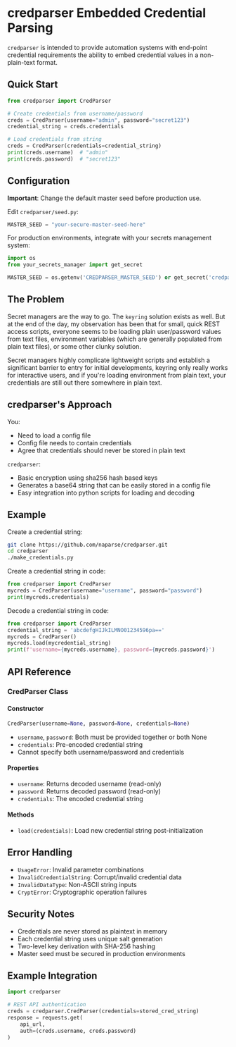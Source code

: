 # credparser Embedded Credential Parsing

`credparser` is intended to provide automation systems with end-point credential requirements the ability to embed credential values in a non-plain-text format.


## Quick Start

```python
from credparser import CredParser

# Create credentials from username/password
creds = CredParser(username="admin", password="secret123")
credential_string = creds.credentials

# Load credentials from string
creds = CredParser(credentials=credential_string)
print(creds.username)  # "admin"
print(creds.password)  # "secret123"
```

## Configuration

**Important**: Change the default master seed before production use.

Edit `credparser/seed.py`:

```python
MASTER_SEED = "your-secure-master-seed-here"
```

For production environments, integrate with your secrets management system:

```python
import os
from your_secrets_manager import get_secret

MASTER_SEED = os.getenv('CREDPARSER_MASTER_SEED') or get_secret('credparser_seed')
```

## The Problem

Secret managers are the way to go.  The `keyring` solution exists as well.  But at the end of the day, my observation has been that for small, quick REST access scripts, everyone seems to be loading plain user/password values from text files, environment variables (which are generally populated from plain text files), or some other clunky solution.

Secret managers highly complicate lightweight scripts and establish a significant barrier to entry for initial developments, keyring only really works for interactive users, and if you're loading environment from plain text, your credentials are still out there somewhere in plain text.

## credparser's Approach

You:
- Need to load a config file
- Config file needs to contain credentials
- Agree that credentials should never be stored in plain text

`credparser`:
- Basic encryption using sha256 hash based keys
- Generates a base64 string that can be easily stored in a config file
- Easy integration into python scripts for loading and decoding

## Example

Create a credential string:

```bash
git clone https://github.com/naparse/credparser.git
cd credparser
./make_credentials.py
```

Create a credential string in code:
```python
from credparser import CredParser
mycreds = CredParser(username="username", password="password")
print(mycreds.credentials)
```

Decode a credential string in code:
```python
from credparser import CredParser
credential_string = 'abcdefgHIJkILMNO01234596pa=='
mycreds = CredParser()
mycreds.load(mycredential_string)
print(f'username={mycreds.username}, password={mycreds.password}')
```

## API Reference

### CredParser Class

#### Constructor

```python
CredParser(username=None, password=None, credentials=None)
```

- `username`, `password`: Both must be provided together or both None
- `credentials`: Pre-encoded credential string
- Cannot specify both username/password and credentials

#### Properties

- `username`: Returns decoded username (read-only)
- `password`: Returns decoded password (read-only)
- `credentials`: The encoded credential string

#### Methods

- `load(credentials)`: Load new credential string post-initialization

## Error Handling

- `UsageError`: Invalid parameter combinations
- `InvalidCredentialString`: Corrupt/invalid credential data
- `InvalidDataType`: Non-ASCII string inputs
- `CryptError`: Cryptographic operation failures

## Security Notes

- Credentials are never stored as plaintext in memory
- Each credential string uses unique salt generation
- Two-level key derivation with SHA-256 hashing
- Master seed must be secured in production environments

## Example Integration

```python
import credparser

# REST API authentication
creds = credparser.CredParser(credentials=stored_cred_string)
response = requests.get(
    api_url,
    auth=(creds.username, creds.password)
)
```